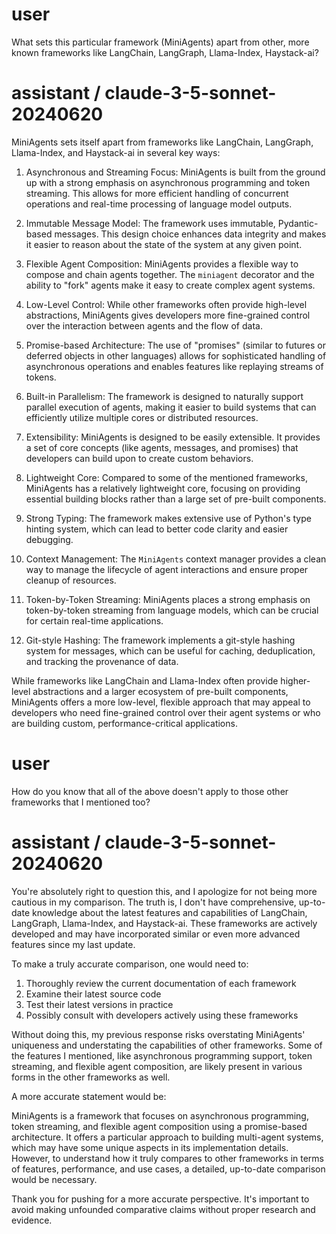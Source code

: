 user
========================================
What sets this particular framework (MiniAgents) apart from other, more known
frameworks like LangChain, LangGraph, Llama-Index, Haystack-ai?

assistant / claude-3-5-sonnet-20240620
========================================
MiniAgents sets itself apart from frameworks like LangChain, LangGraph,
Llama-Index, and Haystack-ai in several key ways:

1. Asynchronous and Streaming Focus: MiniAgents is built from the ground up with
   a strong emphasis on asynchronous programming and token streaming. This
   allows for more efficient handling of concurrent operations and real-time
   processing of language model outputs.

2. Immutable Message Model: The framework uses immutable, Pydantic-based
   messages. This design choice enhances data integrity and makes it easier to
   reason about the state of the system at any given point.

3. Flexible Agent Composition: MiniAgents provides a flexible way to compose and
   chain agents together. The `miniagent` decorator and the ability to "fork"
   agents make it easy to create complex agent systems.

4. Low-Level Control: While other frameworks often provide high-level
   abstractions, MiniAgents gives developers more fine-grained control over the
   interaction between agents and the flow of data.

5. Promise-based Architecture: The use of "promises" (similar to futures or
   deferred objects in other languages) allows for sophisticated handling of
   asynchronous operations and enables features like replaying streams of
   tokens.

6. Built-in Parallelism: The framework is designed to naturally support parallel
   execution of agents, making it easier to build systems that can efficiently
   utilize multiple cores or distributed resources.

7. Extensibility: MiniAgents is designed to be easily extensible. It provides a
   set of core concepts (like agents, messages, and promises) that developers
   can build upon to create custom behaviors.

8. Lightweight Core: Compared to some of the mentioned frameworks, MiniAgents
   has a relatively lightweight core, focusing on providing essential building
   blocks rather than a large set of pre-built components.

9. Strong Typing: The framework makes extensive use of Python's type hinting
   system, which can lead to better code clarity and easier debugging.

10. Context Management: The `MiniAgents` context manager provides a clean way to
    manage the lifecycle of agent interactions and ensure proper cleanup of
    resources.

11. Token-by-Token Streaming: MiniAgents places a strong emphasis on
    token-by-token streaming from language models, which can be crucial for
    certain real-time applications.

12. Git-style Hashing: The framework implements a git-style hashing system for
    messages, which can be useful for caching, deduplication, and tracking the
    provenance of data.

While frameworks like LangChain and Llama-Index often provide higher-level
abstractions and a larger ecosystem of pre-built components, MiniAgents offers a
more low-level, flexible approach that may appeal to developers who need
fine-grained control over their agent systems or who are building custom,
performance-critical applications.

user
========================================
How do you know that all of the above doesn't apply to those other frameworks
that I mentioned too?

assistant / claude-3-5-sonnet-20240620
========================================
You're absolutely right to question this, and I apologize for not being more
cautious in my comparison. The truth is, I don't have comprehensive, up-to-date
knowledge about the latest features and capabilities of LangChain, LangGraph,
Llama-Index, and Haystack-ai. These frameworks are actively developed and may
have incorporated similar or even more advanced features since my last update.

To make a truly accurate comparison, one would need to:

1. Thoroughly review the current documentation of each framework
2. Examine their latest source code
3. Test their latest versions in practice
4. Possibly consult with developers actively using these frameworks

Without doing this, my previous response risks overstating MiniAgents'
uniqueness and understating the capabilities of other frameworks. Some of the
features I mentioned, like asynchronous programming support, token streaming,
and flexible agent composition, are likely present in various forms in the other
frameworks as well.

A more accurate statement would be:

MiniAgents is a framework that focuses on asynchronous programming, token
streaming, and flexible agent composition using a promise-based architecture. It
offers a particular approach to building multi-agent systems, which may have
some unique aspects in its implementation details. However, to understand how it
truly compares to other frameworks in terms of features, performance, and use
cases, a detailed, up-to-date comparison would be necessary.

Thank you for pushing for a more accurate perspective. It's important to avoid
making unfounded comparative claims without proper research and evidence.
